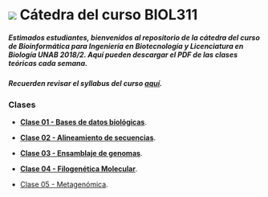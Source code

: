 # ![](https://github.com/bioinf-biotec/labs_bioinf/blob/master/images/presentation.png?raw=true) Cátedra del curso BIOL311

##### Estimados estudiantes, bienvenidos al repositorio de la cátedra del curso de Bioinformática para Ingeniería en Biotecnología y Licenciatura en Biología UNAB 2018/2. Aquí pueden descargar el PDF de las clases teóricas cada semana.
##### Recuerden revisar el syllabus del curso [aquí](https://github.com/bioinf-biotec/clases_bioinf/raw/master/BIOL311_Syllabus_2-2018.pdf).  

### Clases

- **[Clase 01 - Bases de datos biológicas](https://github.com/bioinf-biotec/clases_bioinf/raw/master/c01_2018_2.pdf)**.
   
- **[Clase 02 - Alineamiento de secuencias](https://github.com/bioinf-biotec/clases_bioinf/raw/master/c02_2018_2.pdf)**. 

- **[Clase 03 - Ensamblaje de genomas](https://github.com/bioinf-biotec/clases_bioinf/raw/master/c03_2018_2.pdf)**.  

- **[Clase 04 - Filogenética Molecular](https://github.com/bioinf-biotec/clases_bioinf/raw/master/c04_2018_2.pdf)**.  

- [Clase 05 - Metagenómica](). 
